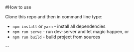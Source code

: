 #How to use

Clone this repo and then in command line type:

* `npm install` or `yarn` - install all dependencies
* `npm run serve` - run dev-server and let magic happen, or
* `npm run build` - build project from sources

--
